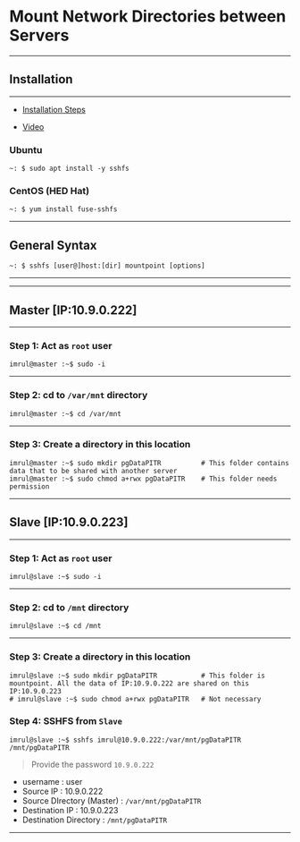 # **Mount Network Directories between Servers**

---

## Installation

---

- [Installation Steps](https://sdbaddas.blogspot.com/2016/08/how-to-install-sshfs-on-centosrhelubuntu.html)

- [Video](https://www.youtube.com/watch?v=ThFvgdpFW8s)

### Ubuntu

```shell
~: $ sudo apt install -y sshfs
```

### CentOS (HED Hat)

```shell
~: $ yum install fuse-sshfs 
```

---

## General Syntax

```shell
~: $ sshfs [user@]host:[dir] mountpoint [options]
```

--- 

---

## **Master [IP:10.9.0.222]**

---

### Step 1: Act as `root` user

```shell
imrul@master :~$ sudo -i
```

---

### Step 2: cd to `/var/mnt` directory

```shell
imrul@master :~$ cd /var/mnt
```

---

### Step 3: Create a directory in this location

```shell    
imrul@master :~$ sudo mkdir pgDataPITR          # This folder contains data that to be shared with another server
imrul@master :~$ sudo chmod a+rwx pgDataPITR    # This folder needs permission 
```

---

## **Slave [IP:10.9.0.223]**

---

### Step 1: Act as `root` user

```shell
imrul@slave :~$ sudo -i
```

---

### Step 2: cd to `/mnt` directory

```shell
imrul@slave :~$ cd /mnt
```

---

### Step 3: Create a directory in this location

```shell
imrul@slave :~$ sudo mkdir pgDataPITR           # This folder is mountpoint. All the data of IP:10.9.0.222 are shared on this IP:10.9.0.223
# imrul@slave :~$ sudo chmod a+rwx pgDataPITR   # Not necessary
```

### Step 4: **SSHFS** from `Slave`

```shell
imrul@slave :~$ sshfs imrul@10.9.0.222:/var/mnt/pgDataPITR /mnt/pgDataPITR
```

> Provide the password `10.9.0.222`

- username  : user
- Source IP : 10.9.0.222
- Source DIrectory (Master) : `/var/mnt/pgDataPITR`
- Destination IP : 10.9.0.223
- Destination Directory :  `/mnt/pgDataPITR`

---






